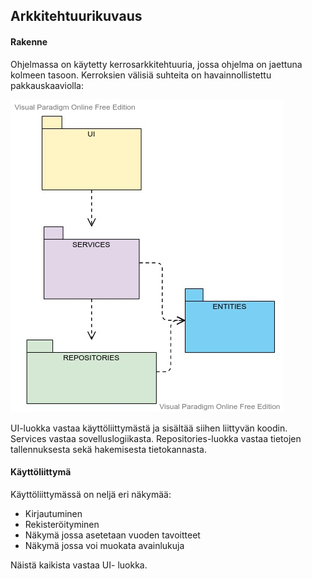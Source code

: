## Arkkitehtuurikuvaus

#### Rakenne

Ohjelmassa on käytetty kerrosarkkitehtuuria, jossa ohjelma on jaettuna kolmeen tasoon. Kerroksien välisiä suhteita on havainnollistettu pakkauskaaviolla:

![pakkauskaavio](images/Pakkauskaavio.jpg)

UI-luokka vastaa käyttöliittymästä ja sisältää siihen liittyvän koodin. Services vastaa sovelluslogiikasta. Repositories-luokka vastaa tietojen tallennuksesta sekä hakemisesta tietokannasta.


#### Käyttöliittymä

Käyttöliittymässä on neljä eri näkymää:
- Kirjautuminen
- Rekisteröityminen
- Näkymä jossa asetetaan vuoden tavoitteet
- Näkymä jossa voi muokata avainlukuja

Näistä kaikista vastaa UI- luokka.


